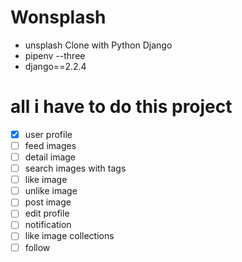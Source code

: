 # Wonsplash

- unsplash Clone with Python Django
- pipenv --three
- django==2.2.4

# all i have to do this project

- [x] user profile
- [ ] feed images
- [ ] detail image
- [ ] search images with tags
- [ ] like image
- [ ] unlike image
- [ ] post image
- [ ] edit profile
- [ ] notification
- [ ] like image collections
- [ ] follow
